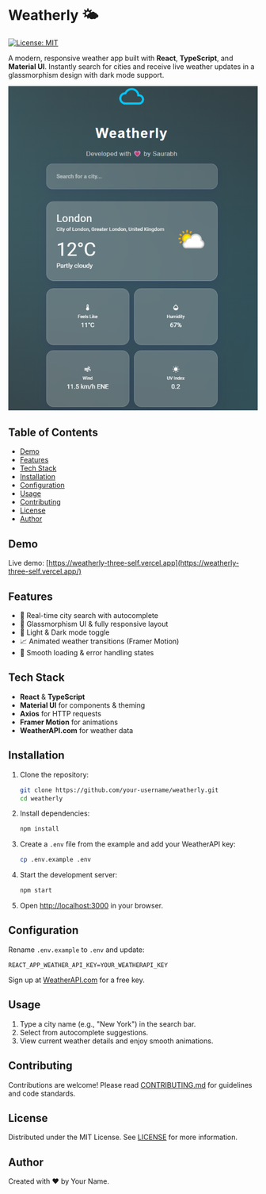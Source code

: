 # Weatherly 🌤️

[![License: MIT](https://img.shields.io/badge/License-MIT-blue.svg)](LICENSE)

A modern, responsive weather app built with **React**, **TypeScript**, and **Material UI**. Instantly search for cities and receive live weather updates in a glassmorphism design with dark mode support.

<p align="center">
  <img src="./Demo/image.png" alt="Weatherly Screenshot" width="600" />
</p>

## Table of Contents

- [Demo](#demo)
- [Features](#features)
- [Tech Stack](#tech-stack)
- [Installation](#installation)
- [Configuration](#configuration)
- [Usage](#usage)
- [Contributing](#contributing)
- [License](#license)
- [Author](#author)

## Demo

Live demo: [https://weatherly-three-self.vercel.app](https://weatherly-three-self.vercel.app/)

## Features

- 📡 Real-time city search with autocomplete
- 🎨 Glassmorphism UI & fully responsive layout
- 🌙 Light & Dark mode toggle
- 📈 Animated weather transitions (Framer Motion)
- 🔄 Smooth loading & error handling states

## Tech Stack

- **React** & **TypeScript**
- **Material UI** for components & theming
- **Axios** for HTTP requests
- **Framer Motion** for animations
- **WeatherAPI.com** for weather data

## Installation

1. Clone the repository:
   ```bash
   git clone https://github.com/your-username/weatherly.git
   cd weatherly
   ```
2. Install dependencies:
   ```bash
   npm install
   ```
3. Create a `.env` file from the example and add your WeatherAPI key:
   ```bash
   cp .env.example .env
   ```
4. Start the development server:
   ```bash
   npm start
   ```
5. Open [http://localhost:3000](http://localhost:3000) in your browser.

## Configuration

Rename `.env.example` to `.env` and update:
```env
REACT_APP_WEATHER_API_KEY=YOUR_WEATHERAPI_KEY
```
Sign up at [WeatherAPI.com](https://www.weatherapi.com/) for a free key.

## Usage

1. Type a city name (e.g., "New York") in the search bar.
2. Select from autocomplete suggestions.
3. View current weather details and enjoy smooth animations.

## Contributing

Contributions are welcome! Please read [CONTRIBUTING.md](CONTRIBUTING.md) for guidelines and code standards.

## License

Distributed under the MIT License. See [LICENSE](LICENSE) for more information.

## Author

Created with ❤️ by Your Name.

